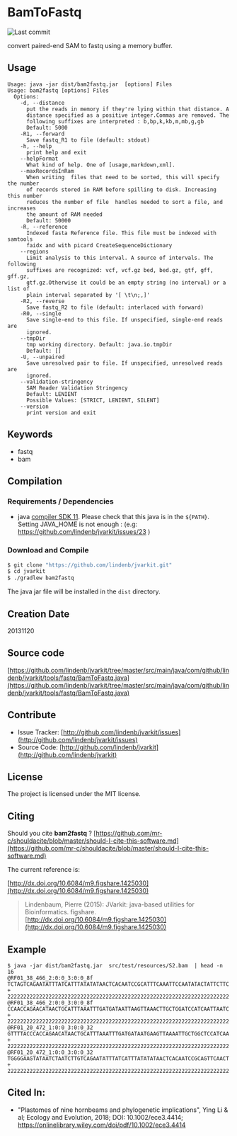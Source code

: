 # BamToFastq

![Last commit](https://img.shields.io/github/last-commit/lindenb/jvarkit.png)

convert paired-end SAM to fastq using a memory buffer.


## Usage

```
Usage: java -jar dist/bam2fastq.jar  [options] Files
Usage: bam2fastq [options] Files
  Options:
    -d, --distance
      put the reads in memory if they're lying within that distance. A 
      distance specified as a positive integer.Commas are removed. The 
      following suffixes are interpreted : b,bp,k,kb,m,mb,g,gb
      Default: 5000
    -R1, --forward
      Save fastq_R1 to file (default: stdout)
    -h, --help
      print help and exit
    --helpFormat
      What kind of help. One of [usage,markdown,xml].
    --maxRecordsInRam
      When writing  files that need to be sorted, this will specify the number 
      of records stored in RAM before spilling to disk. Increasing this number 
      reduces the number of file  handles needed to sort a file, and increases 
      the amount of RAM needed
      Default: 50000
    -R, --reference
      Indexed fasta Reference file. This file must be indexed with samtools 
      faidx and with picard CreateSequenceDictionary
    --regions
      Limit analysis to this interval. A source of intervals. The following 
      suffixes are recognized: vcf, vcf.gz bed, bed.gz, gtf, gff, gff.gz, 
      gtf.gz.Otherwise it could be an empty string (no interval) or a list of 
      plain interval separated by '[ \t\n;,]'
    -R2, --reverse
      Save fastq_R2 to file (default: interlaced with forward)
    -R0, --single
      Save single-end to this file. If unspecified, single-end reads are 
      ignored. 
    --tmpDir
      tmp working directory. Default: java.io.tmpDir
      Default: []
    -U, --unpaired
      Save unresolved pair to file. If unspecified, unresolved reads are 
      ignored. 
    --validation-stringency
      SAM Reader Validation Stringency
      Default: LENIENT
      Possible Values: [STRICT, LENIENT, SILENT]
    --version
      print version and exit

```


## Keywords

 * fastq
 * bam


## Compilation

### Requirements / Dependencies

* java [compiler SDK 11](https://jdk.java.net/11/). Please check that this java is in the `${PATH}`. Setting JAVA_HOME is not enough : (e.g: https://github.com/lindenb/jvarkit/issues/23 )


### Download and Compile

```bash
$ git clone "https://github.com/lindenb/jvarkit.git"
$ cd jvarkit
$ ./gradlew bam2fastq
```

The java jar file will be installed in the `dist` directory.


## Creation Date

20131120

## Source code 

[https://github.com/lindenb/jvarkit/tree/master/src/main/java/com/github/lindenb/jvarkit/tools/fastq/BamToFastq.java](https://github.com/lindenb/jvarkit/tree/master/src/main/java/com/github/lindenb/jvarkit/tools/fastq/BamToFastq.java)


## Contribute

- Issue Tracker: [http://github.com/lindenb/jvarkit/issues](http://github.com/lindenb/jvarkit/issues)
- Source Code: [http://github.com/lindenb/jvarkit](http://github.com/lindenb/jvarkit)

## License

The project is licensed under the MIT license.

## Citing

Should you cite **bam2fastq** ? [https://github.com/mr-c/shouldacite/blob/master/should-I-cite-this-software.md](https://github.com/mr-c/shouldacite/blob/master/should-I-cite-this-software.md)

The current reference is:

[http://dx.doi.org/10.6084/m9.figshare.1425030](http://dx.doi.org/10.6084/m9.figshare.1425030)

> Lindenbaum, Pierre (2015): JVarkit: java-based utilities for Bioinformatics. figshare.
> [http://dx.doi.org/10.6084/m9.figshare.1425030](http://dx.doi.org/10.6084/m9.figshare.1425030)


## Example

```
$ java -jar dist/bam2fastq.jar  src/test/resources/S2.bam  | head -n 16
@RF01_38_466_2:0:0_3:0:0_8f
TCTAGTCAGAATATTTATCATTTATATATAACTCACAATCCGCATTTCAAATTCCAATATACTATTCTTC
+
2222222222222222222222222222222222222222222222222222222222222222222222
@RF01_38_466_2:0:0_3:0:0_8f
CCAACCAGAACATAACTGCATTTAAATTTGATGATAATTAAGTTAAACTTGCTGGATCCATCAATTAATC
+
2222222222222222222222222222222222222222222222222222222222222222222222
@RF01_20_472_1:0:0_3:0:0_32
GTTTTACCCACCAGAACATAACTGCATTTAAATTTGATGATAATGAAGTTAAAATTGCTGGCTCCATCAA
+
2222222222222222222222222222222222222222222222222222222222222222222222
@RF01_20_472_1:0:0_3:0:0_32
TGGGGAAGTATAATCTAATCTTGTCAGAATATTTATCATTTATATATAACTCACAATCCGCAGTTCAACT
+
2222222222222222222222222222222222222222222222222222222222222222222222
```


## Cited In:

  * "Plastomes of nine hornbeams and phylogenetic implications", Ying Li & al;  Ecology and Evolution, 2018; DOI: 10.1002/ece3.4414; https://onlinelibrary.wiley.com/doi/pdf/10.1002/ece3.4414 

